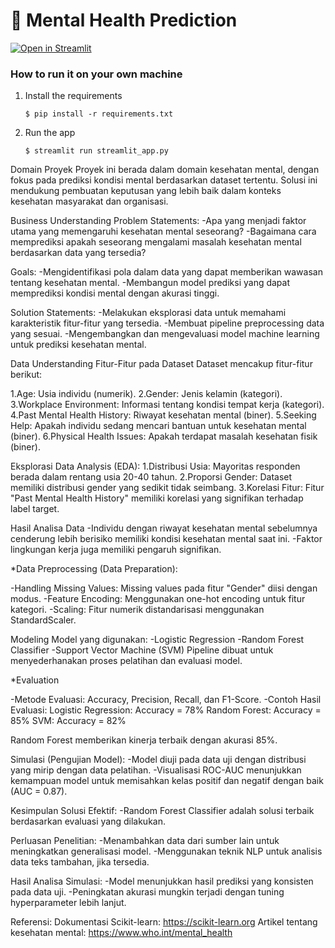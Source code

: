 # 💬 Mental Health Prediction


[![Open in Streamlit](https://static.streamlit.io/badges/streamlit_badge_black_white.svg)](https://mental-health-prediction-mkbocwxrryuor2k25caqnu.streamlit.app/)

### How to run it on your own machine

1. Install the requirements

   ```
   $ pip install -r requirements.txt
   ```

2. Run the app

   ```
   $ streamlit run streamlit_app.py
   ```
Domain Proyek
Proyek ini berada dalam domain kesehatan mental, dengan fokus pada prediksi kondisi mental berdasarkan dataset tertentu. Solusi ini mendukung pembuatan keputusan yang lebih baik dalam konteks kesehatan masyarakat dan organisasi.

Business Understanding
Problem Statements:
-Apa yang menjadi faktor utama yang memengaruhi kesehatan mental seseorang?
-Bagaimana cara memprediksi apakah seseorang mengalami masalah kesehatan mental berdasarkan data yang tersedia?

Goals:
-Mengidentifikasi pola dalam data yang dapat memberikan wawasan tentang kesehatan mental.
-Membangun model prediksi yang dapat memprediksi kondisi mental dengan akurasi tinggi.

Solution Statements:
-Melakukan eksplorasi data untuk memahami karakteristik fitur-fitur yang tersedia.
-Membuat pipeline preprocessing data yang sesuai.
-Mengembangkan dan mengevaluasi model machine learning untuk prediksi kesehatan mental.


Data Understanding
Fitur-Fitur pada Dataset
Dataset mencakup fitur-fitur berikut:

1.Age: Usia individu (numerik).
2.Gender: Jenis kelamin (kategori).
3.Workplace Environment: Informasi tentang kondisi tempat kerja (kategori).
4.Past Mental Health History: Riwayat kesehatan mental (biner).
5.Seeking Help: Apakah individu sedang mencari bantuan untuk kesehatan mental (biner).
6.Physical Health Issues: Apakah terdapat masalah kesehatan fisik (biner).

Eksplorasi Data Analysis (EDA):
1.Distribusi Usia: Mayoritas responden berada dalam rentang usia 20-40 tahun.
2.Proporsi Gender: Dataset memiliki distribusi gender yang sedikit tidak seimbang.
3.Korelasi Fitur: Fitur "Past Mental Health History" memiliki korelasi yang signifikan terhadap label target.

Hasil Analisa Data
-Individu dengan riwayat kesehatan mental sebelumnya cenderung lebih berisiko memiliki kondisi kesehatan mental saat ini.
-Faktor lingkungan kerja juga memiliki pengaruh signifikan.

*Data Preprocessing (Data Preparation):

-Handling Missing Values: Missing values pada fitur "Gender" diisi dengan modus.
-Feature Encoding: Menggunakan one-hot encoding untuk fitur kategori.
-Scaling: Fitur numerik distandarisasi menggunakan StandardScaler.

Modeling
Model yang digunakan:
-Logistic Regression
-Random Forest Classifier
-Support Vector Machine (SVM)
Pipeline dibuat untuk menyederhanakan proses pelatihan dan evaluasi model.


*Evaluation

-Metode Evaluasi: Accuracy, Precision, Recall, dan F1-Score.
-Contoh Hasil Evaluasi:
Logistic Regression: Accuracy = 78%
Random Forest: Accuracy = 85%
SVM: Accuracy = 82%

Random Forest memberikan kinerja terbaik dengan akurasi 85%.

Simulasi (Pengujian Model):
-Model diuji pada data uji dengan distribusi yang mirip dengan data pelatihan.
-Visualisasi ROC-AUC menunjukkan kemampuan model untuk memisahkan kelas positif dan negatif dengan baik (AUC = 0.87).


Kesimpulan
Solusi Efektif:
-Random Forest Classifier adalah solusi terbaik berdasarkan evaluasi yang dilakukan.

Perluasan Penelitian:
-Menambahkan data dari sumber lain untuk meningkatkan generalisasi model.
-Menggunakan teknik NLP untuk analisis data teks tambahan, jika tersedia.

Hasil Analisa Simulasi:
-Model menunjukkan hasil prediksi yang konsisten pada data uji.
-Peningkatan akurasi mungkin terjadi dengan tuning hyperparameter lebih lanjut.


Referensi:
Dokumentasi Scikit-learn: https://scikit-learn.org
Artikel tentang kesehatan mental: https://www.who.int/mental_health

